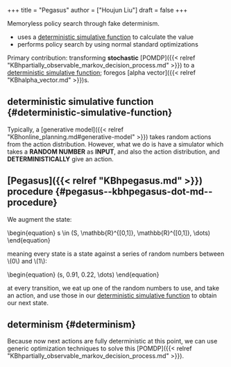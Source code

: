 +++
title = "Pegasus"
author = ["Houjun Liu"]
draft = false
+++

Memoryless policy search through fake determinism.

-   uses a [deterministic simulative function](#deterministic-simulative-function) to calculate the value
-   performs policy search by using normal standard optimizations

Primary contribution: transforming **stochastic** [POMDP]({{< relref "KBhpartially_observable_markov_decision_process.md" >}}) to a [deterministic simulative function](#deterministic-simulative-function); foregos [alpha vector]({{< relref "KBhalpha_vector.md" >}})s.


## deterministic simulative function {#deterministic-simulative-function}

Typically, a [generative model]({{< relref "KBhonline_planning.md#generative-model" >}}) takes random actions from the action distribution. However, what we do is have a simulator which takes a **RANDOM NUMBER** as **INPUT**, and also the action distribution, and **DETERMINISTICALLY** give an action.


## [Pegasus]({{< relref "KBhpegasus.md" >}}) procedure {#pegasus--kbhpegasus-dot-md--procedure}

We augment the state:

\begin{equation}
s \in (S, \mathbb{R}^{[0,1]}, \mathbb{R}^{[0,1]}, \dots)
\end{equation}

meaning every state is a state against a series of random numbers between \\(0\\) and \\(1\\):

\begin{equation}
(s, 0.91, 0.22, \dots)
\end{equation}

at every transition, we eat up one of the random numbers to use, and take an action, and use those in our [deterministic simulative function](#deterministic-simulative-function) to obtain our next state.


## determinism {#determinism}

Because now next actions are fully deterministic at this point, we can use generic optimization techniques to solve this [POMDP]({{< relref "KBhpartially_observable_markov_decision_process.md" >}}).
